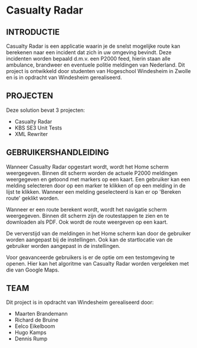 # Casualty Radar

INTRODUCTIE
-----------
Casualty Radar is een applicatie waarin je de snelst mogelijke route kan berekenen naar een incident dat zich in uw omgeving bevindt. Deze incidenten worden bepaald d.m.v. een P2000 feed, hierin staan alle ambulance, brandweer en eventuele politie meldingen van Nederland. Dit project is ontwikkeld door studenten van Hogeschool Windesheim in Zwolle en is in opdracht van Windesheim gerealiseerd.

PROJECTEN
-----------
Deze solution bevat 3 projecten:
- Casualty Radar
- KBS SE3 Unit Tests
- XML Rewriter

GEBRUIKERSHANDLEIDING
-----------
Wanneer Casualty Radar opgestart wordt, wordt het Home scherm weergegeven. Binnen dit scherm worden de actuele P2000 meldingen weergegeven en getoond met markers op een kaart. Een gebruiker kan een melding selecteren door op een marker te klikken of op een melding in de lijst te klikken. Wanneer een melding geselecteerd is kan er op 'Bereken route' geklikt worden.

Wanneer er een route berekent wordt, wordt het navigatie scherm weergegeven. Binnen dit scherm zijn de routestappen te zien en te downloaden als PDF. Ook wordt de route weergeven op een kaart.

De ververstijd van de meldingen in het Home scherm kan door de gebruiker worden aangepast bij de instellingen. Ook kan de startlocatie van de gebruiker worden aangepast in de instellingen.

Voor geavanceerde gebruikers is er de optie om een testomgeving te openen. Hier kan het algoritme van Casualty Radar worden vergeleken met die van Google Maps.

TEAM
-----------
Dit project is in opdracht van Windesheim gerealiseerd door: 
- Maarten Brandemann
- Richard de Bruine 
- Eelco Eikelboom
- Hugo Kamps
- Dennis Rump
